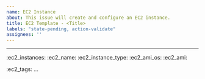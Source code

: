 ```yaml
---
name: EC2 Instance
about: This issue will create and configure an EC2 instance.
title: EC2 Template - <Title>
labels: "state-pending, action-validate"
assignees: ''
---
```


---
<!--

This template is used to configure and deploy an EC2 instance.

An example template with the minimum fields is shown below.

:ec2_instances: 2
:ec2_name: ec2_mario,ec2_test
:ec2_instance_type: t2.micro,t2.nano
:ec2_ami_os: linux,windows
:ec2_ami: ami-08734ec479a1ace4a

:ec2_tags: test

NOTE: You can only configure either ec2_ami or ec2_ami_os, not both at the same time.


-->

:ec2_instances: 
:ec2_name: 
:ec2_instance_type: 
:ec2_ami_os: 
:ec2_ami: 

:ec2_tags: 
...